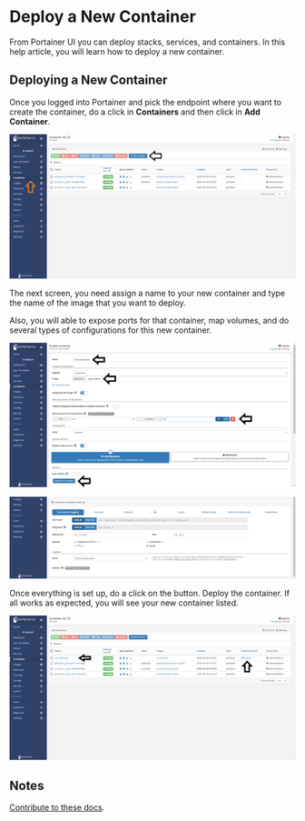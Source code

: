 # Deploy a New Container

From Portainer UI you can deploy stacks, services, and containers. In this help article, you will learn how to deploy a new container.

## Deploying a New Container


Once you logged into Portainer and pick the endpoint where you want to create the container, do a click in <b>Containers</b> and then click in <b>Add Container</b>.

![container](assets/create_1.png)

The next screen, you need assign a name to your new container and type the name of the image that you want to deploy.

Also, you will able to expose ports for that container, map volumes, and do several types of configurations for this new container.

![container](assets/create_2.png)

![container](assets/create_3.png)

Once everything is set up, do a click on the button. Deploy the container. If all works as expected, you will see your new container listed.

![contaier](assets/create_4.png)

## Notes

[Contribute to these docs](https://github.com/portainer/portainer-docs/blob/master/contributing.md).